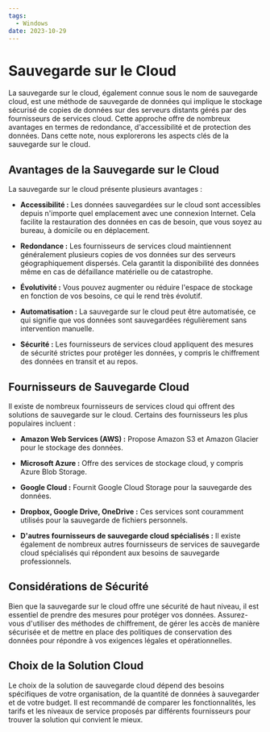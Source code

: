 ```yaml
---
tags:
  - Windows
date: 2023-10-29
---
```

# Sauvegarde sur le Cloud

La sauvegarde sur le cloud, également connue sous le nom de sauvegarde cloud, est une méthode de sauvegarde de données qui implique le stockage sécurisé de copies de données sur des serveurs distants gérés par des fournisseurs de services cloud. Cette approche offre de nombreux avantages en termes de redondance, d'accessibilité et de protection des données. Dans cette note, nous explorerons les aspects clés de la sauvegarde sur le cloud.

## Avantages de la Sauvegarde sur le Cloud

La sauvegarde sur le cloud présente plusieurs avantages :

- **Accessibilité :** Les données sauvegardées sur le cloud sont accessibles depuis n'importe quel emplacement avec une connexion Internet. Cela facilite la restauration des données en cas de besoin, que vous soyez au bureau, à domicile ou en déplacement.

- **Redondance :** Les fournisseurs de services cloud maintiennent généralement plusieurs copies de vos données sur des serveurs géographiquement dispersés. Cela garantit la disponibilité des données même en cas de défaillance matérielle ou de catastrophe.

- **Évolutivité :** Vous pouvez augmenter ou réduire l'espace de stockage en fonction de vos besoins, ce qui le rend très évolutif.

- **Automatisation :** La sauvegarde sur le cloud peut être automatisée, ce qui signifie que vos données sont sauvegardées régulièrement sans intervention manuelle.

- **Sécurité :** Les fournisseurs de services cloud appliquent des mesures de sécurité strictes pour protéger les données, y compris le chiffrement des données en transit et au repos.

## Fournisseurs de Sauvegarde Cloud

Il existe de nombreux fournisseurs de services cloud qui offrent des solutions de sauvegarde sur le cloud. Certains des fournisseurs les plus populaires incluent :

- **Amazon Web Services (AWS) :** Propose Amazon S3 et Amazon Glacier pour le stockage des données.

- **Microsoft Azure :** Offre des services de stockage cloud, y compris Azure Blob Storage.

- **Google Cloud :** Fournit Google Cloud Storage pour la sauvegarde des données.

- **Dropbox, Google Drive, OneDrive :** Ces services sont couramment utilisés pour la sauvegarde de fichiers personnels.

- **D'autres fournisseurs de sauvegarde cloud spécialisés :** Il existe également de nombreux autres fournisseurs de services de sauvegarde cloud spécialisés qui répondent aux besoins de sauvegarde professionnels.

## Considérations de Sécurité

Bien que la sauvegarde sur le cloud offre une sécurité de haut niveau, il est essentiel de prendre des mesures pour protéger vos données. Assurez-vous d'utiliser des méthodes de chiffrement, de gérer les accès de manière sécurisée et de mettre en place des politiques de conservation des données pour répondre à vos exigences légales et opérationnelles.

## Choix de la Solution Cloud

Le choix de la solution de sauvegarde cloud dépend des besoins spécifiques de votre organisation, de la quantité de données à sauvegarder et de votre budget. Il est recommandé de comparer les fonctionnalités, les tarifs et les niveaux de service proposés par différents fournisseurs pour trouver la solution qui convient le mieux.

